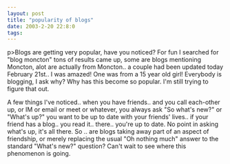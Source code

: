 ```yaml
---
layout: post
title: "popularity of blogs"
date: 2003-2-20 22:8:0
tags: 
---
```


p>Blogs are getting very popular, have you noticed? For fun I searched for "blog moncton" tons of results came up, some are blogs mentioning Moncton, alot are actually from Moncton.. a couple had been updated today February 21st.. I was amazed! One was from a 15 year old girl! Everybody is blogging, I ask why? Why has this become so popular. I'm still trying to figure that out.



A few things I've noticed.. when you have friends.. and you call each-other up, or IM or email or meet or whatever, you always ask "So what's new?" or "What's up?" you want to be up to date with your friends' lives.. if your friend has a blog.. you read it.. there.. you're up to date. No point in asking what's up, it's all there. So .. are blogs taking away part of an aspect of friendship, or merely replacing the usual "Oh nothing much" answer to the standard "What's new?" question? Can't wait to see where this phenomenon is going.




